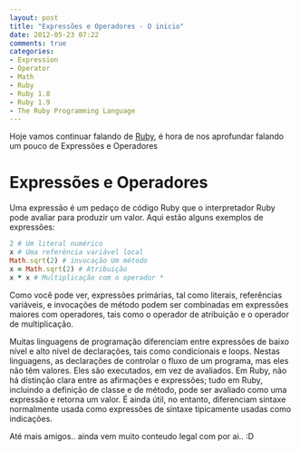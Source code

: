 ```yaml
---
layout: post
title: "Expressões e Operadores - O inicio"
date: 2012-05-23 07:22
comments: true
categories:
- Expression
- Operator
- Math
- Ruby
- Ruby 1.8
- Ruby 1.9
- The Ruby Programming Language
---
```

<!--more-->
<p>Hoje vamos continuar falando de <a href="http://www.ruby-doc.org/core-1.9.2/">Ruby</a>, é hora de nos aprofundar falando um pouco de Expressões e Operadores</p>

<h1>Expressões e Operadores</h1>

Uma expressão é um pedaço de código Ruby que o interpretador Ruby pode avaliar para produzir um valor. Aqui estão alguns exemplos
de expressões:

```ruby Expressões
2 # Um literal numérico
x # Uma referência variável local
Math.sqrt(2) # invocação Um método
x = Math.sqrt(2) # Atribuição
x * x # Multiplicação com o operador *
```
Como você pode ver, expressões primárias, tal como literais, referências variáveis, e invocações de método podem ser combinadas em
expressões maiores com operadores, tais como o operador de atribuição e o operador de multiplicação.

Muitas linguagens de programação diferenciam entre expressões de baixo nível e alto nível de declarações, tais como condicionais e loops.
Nestas linguagens, as declarações de controlar o fluxo de um programa, mas eles não têm valores. Eles são executados, em vez de avaliados.
Em Ruby, não há distinção clara entre as afirmações e expressões; tudo em Ruby, incluindo a definição de classe e de método, pode ser
avaliado como uma expressão e retorna um valor. É ainda útil, no entanto, diferenciam sintaxe normalmente usada como expressões de sintaxe
tipicamente usadas ​​como indicações.

Até mais amigos.. ainda vem muito conteudo legal com por ai.. :D